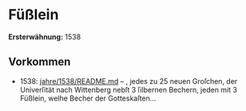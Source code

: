 # Füßlein

**Ersterwähnung:** 1538

## Vorkommen
- 1538: [jahre/1538/README.md](../jahre/1538/README.md) – , jedes zu 25 neuen Groſchen,
der Univerſität nach Wittenberg nebſt 3 ſilbernen Bechern,
jeden mit 3 Füßlein, welhe Becher der Gotteskaſten...
